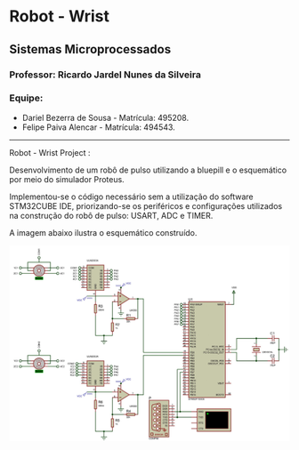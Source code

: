 # **Robot - Wrist**

## **Sistemas Microprocessados**

### Professor: Ricardo Jardel Nunes da Silveira

### Equipe:

- Dariel Bezerra de Sousa - Matrícula: 495208.
- Felipe Paiva Alencar - Matrícula: 494543.

---


Robot - Wrist Project :

Desenvolvimento de um robô de pulso utilizando a bluepill e o esquemático por meio do simulador Proteus. 

Implementou-se o código necessário sem a utilização do software STM32CUBE IDE, priorizando-se os periféricos e configurações utilizados na construção do robô de pulso: USART, ADC e TIMER.

A imagem abaixo ilustra o esquemático construído.


![image](schematic-robot-wrist.jpg)


















